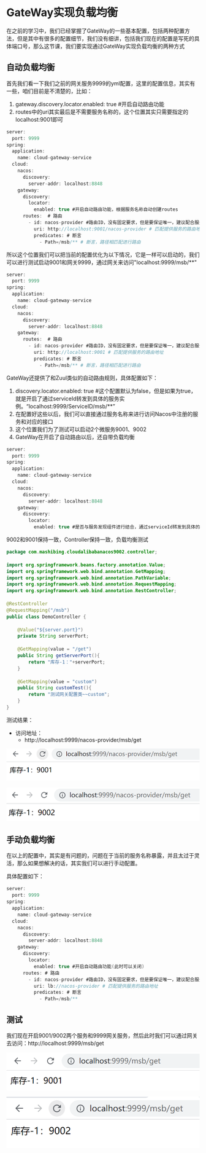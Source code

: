 # GateWay实现负载均衡

在之前的学习中，我们已经掌握了GateWay的一些基本配置，包括两种配置方法，但是其中有很多的配置细节，我们没有细讲，包括我们现在的配置是写死的具体端口号，那么这节课，我们要实现通过GateWay实现负载均衡的两种方式

## 自动负载均衡

首先我们看一下我们之前的网关服务9999的yml配置，这里的配置信息，其实有一些，咱们目前是不清楚的，比如：

1. gateway.discovery.locator.enabled: true #开启自动路由功能
2. routes中的uri其实最后是不需要服务名称的，这个位置其实只需要指定的localhost:9001即可

```java
server:
  port: 9999
spring:
  application:
    name: cloud-gateway-service
  cloud:
    nacos:
      discovery:
        server-addr: localhost:8848
    gateway:
      discovery:
        locator:
          enabled: true #开启自动路由功能，根据服务名称自动创建routes
      routes:  # 路由
        - id: nacos-provider #路由ID，没有固定要求，但是要保证唯一，建议配合服务名
          uri: http://localhost:9001/nacos-provider # 匹配提供服务的路由地址
          predicates: # 断言
            - Path=/msb/** # 断言，路径相匹配进行路由
```

所以这个位置我们可以把当前的配置优化为以下情况，它是一样可以启动的，我们可以进行测试启动9001和网关9999，通过网关来访问"localhost:9999/msb/**"

```java
server:
  port: 9999
spring:
  application:
    name: cloud-gateway-service
  cloud:
    nacos:
      discovery:
        server-addr: localhost:8848
    gateway:
      routes:  # 路由
        - id: nacos-provider #路由ID，没有固定要求，但是要保证唯一，建议配合服务名
          uri: http://localhost:9001 # 匹配提供服务的路由地址
          predicates: # 断言
            - Path=/msb/** # 断言，路径相匹配进行路由
```

GateWay还提供了和Zuul类似的自动路由规则，具体配置如下：

1. discovery.locator.enabled: true #这个配置默认为false，但是如果为true，就是开启了通过serviceId转发到具体的服务实例。“localhost:9999/ServiceID/msb/**”
2. 在配置好这些以后，我们可以直接通过服务名称来进行访问Nacos中注册的服务和对应的接口
3. 这个位置我们为了测试可以启动2个微服务9001、9002
4. GateWay在开启了自动路由以后，还自带负载均衡

```java
server:
  port: 9999
spring:
  application:
    name: cloud-gateway-service
  cloud:
    nacos:
      discovery:
        server-addr: localhost:8848
    gateway:
      discovery:
        locator:
          enabled: true #是否与服务发现组件进行结合，通过serviceId转发到具体的服务实例。默认为false，设为true便开启通过服务中心的自动根据 serviceId 创建路由的功能。
```

9002和9001保持一致，Controller保持一致，负载均衡测试

```java
package com.mashibing.cloudalibabanacos9002.controller;

import org.springframework.beans.factory.annotation.Value;
import org.springframework.web.bind.annotation.GetMapping;
import org.springframework.web.bind.annotation.PathVariable;
import org.springframework.web.bind.annotation.RequestMapping;
import org.springframework.web.bind.annotation.RestController;

@RestController
@RequestMapping("/msb")
public class DemoController {

    @Value("${server.port}")
    private String serverPort;

    @GetMapping(value = "/get")
    public String getServerPort(){
        return "库存-1："+serverPort;
    }

    @GetMapping(value = "custom")
    public String customTest(){
        return "测试网关配置类~~custom";
    }
}
```

测试结果：

- 访问地址：
  - http://localhost:9999/nacos-provider/msb/get

![image-20220105195136602](image-20220105195136602.png)

![image-20220105195151755](image-20220105195151755.png)



## 手动负载均衡

在以上的配置中，其实是有问题的，问题在于当前的服务名称暴露，并且太过于灵活，那么如果想解决的话，其实我们可以进行手动配置。

具体配置如下：

```java
server:
  port: 9999
spring:
  application:
    name: cloud-gateway-service
  cloud:
    nacos:
      discovery:
        server-addr: localhost:8848
    gateway:
      discovery:
        locator:
          enabled: true #开启自动路由功能(此时可以关闭)
      routes: # 路由
        - id: nacos-provider #路由ID，没有固定要求，但是要保证唯一，建议配合服务名
          uri: lb://nacos-provider # 匹配提供服务的路由地址
          predicates: # 断言
            - Path=/msb/** 
```

## 测试

我们现在开启9001/9002两个服务和9999网关服务，然后此时我们可以通过网关去访问：http://localhost:9999/msb/get

![image-20220105195839464](image-20220105195839464.png)

![image-20220105195849056](image-20220105195849056.png)